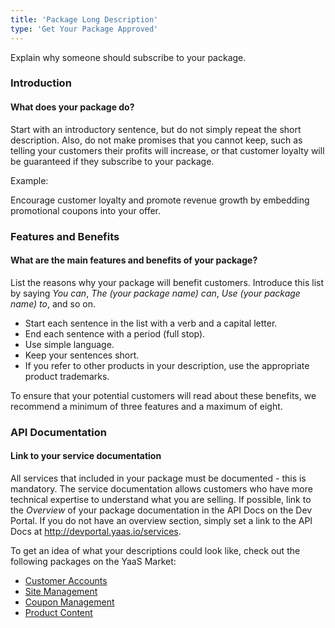 ```yaml
---
title: 'Package Long Description'
type: 'Get Your Package Approved'
---
```

Explain why someone should subscribe to your package.

### Introduction
#### What does your package do?
Start with an introductory sentence, but do not simply repeat the short description. Also, do not make promises that you cannot keep, such as telling your customers their profits will increase, or that customer loyalty will be guaranteed if they subscribe to your package.

Example:

Encourage customer loyalty and promote revenue growth by embedding promotional coupons into your offer.

### Features and Benefits
#### What are the main features and benefits of your package?
List the reasons why your package will benefit customers.
Introduce this list by saying *You can*, *The (your package name) can*, *Use (your package name)
to*, and so on.
* Start each sentence in the list with a verb and a capital letter.
* End each sentence with a period (full stop).
* Use simple language.
* Keep your sentences short.
* If you refer to other products in your description, use the appropriate product trademarks.

To ensure that your potential customers will read about these benefits, we recommend a minimum of three features and a maximum of eight.

### API Documentation
#### Link to your service documentation
All services that included in your package must be documented - this is mandatory. The service documentation allows customers who have more technical expertise to understand what you are selling.
If possible, link to the *Overview* of your package documentation in the API Docs on the Dev Portal.
If you do not have an overview section, simply set a link to the API Docs at http://devportal.yaas.io/services.

To get an idea of what your descriptions could look like, check out the following packages on the YaaS Market:
* <a href="https://market.yaas.io/us/all/Customer-Accounts/a0b9a064-f3a3-437d-a168-f597be93a831">Customer Accounts</a>
* <a href="https://market.yaas.io/us/all/Site-Management/65d84dd0-86f2-4f7d-9994-17941a12dbec">Site Management</a>
* <a href="https://market.yaas.io/commercial/all/Coupon-Management/38a50a53-ba3a-43df-99fe-c2b1059864d1">Coupon Management</a>
* <a  href="https://market.yaas.io/commercial/all/Product-Content/e04cb0a9-8685-43cc-8eff-f89b6080cb77">Product Content</a>
